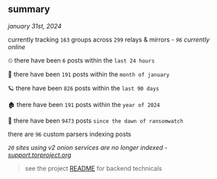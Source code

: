 
## summary
_january 31st, 2024_

currently tracking `163` groups across `299` relays & mirrors - _`96` currently online_

⏲ there have been `6` posts within the `last 24 hours`

🦈 there have been `191` posts within the `month of january`

🪐 there have been `826` posts within the `last 90 days`

🏚 there have been `191` posts within the `year of 2024`

🦕 there have been `9473` posts `since the dawn of ransomwatch`

there are `96` custom parsers indexing posts

_`20` sites using v2 onion services are no longer indexed - [support.torproject.org](https://support.torproject.org/onionservices/v2-deprecation/)_

> see the project [README](https://github.com/joshhighet/ransomwatch#ransomwatch--) for backend technicals
